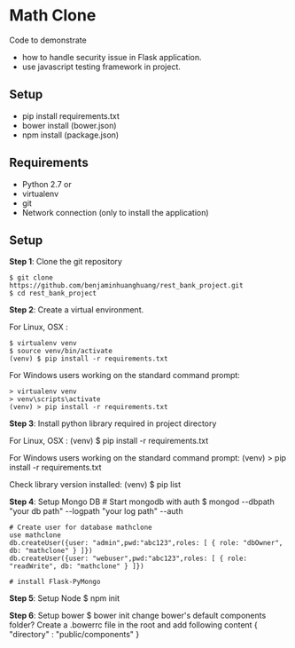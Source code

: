 Math Clone
================

Code to demonstrate 

- how to handle security issue in Flask application.
- use javascript testing framework in project.

Setup
--------------

- pip install requirements.txt
- bower install (bower.json)
- npm install (package.json)


Requirements
------------

- Python 2.7 or 
- virtualenv 
- git
- Network connection (only to install the application)

Setup
-----

**Step 1**: Clone the git repository

    $ git clone https://github.com/benjaminhuanghuang/rest_bank_project.git
    $ cd rest_bank_project

**Step 2**: Create a virtual environment.

For Linux, OSX :

    $ virtualenv venv
    $ source venv/bin/activate
    (venv) $ pip install -r requirements.txt

For Windows users working on the standard command prompt:

    > virtualenv venv
    > venv\scripts\activate
    (venv) > pip install -r requirements.txt

**Step 3**: Install python library required in project directory

For Linux, OSX :
    (venv) $ pip install -r requirements.txt

For Windows users working on the standard command prompt:
    (venv) > pip install -r requirements.txt
    
Check library version installed:
    (venv) $ pip list
    
**Step 4**: Setup Mongo DB
    # Start mongodb with auth
    $ mongod --dbpath "your db path" --logpath "your log path" --auth

    # Create user for database mathclone
    use mathclone   
    db.createUser({user: "admin",pwd:"abc123",roles: [ { role: "dbOwner", db: "mathclone" } ]})
    db.createUser({user: "webuser",pwd:"abc123",roles: [ { role: "readWrite", db: "mathclone" } ]})
    
    # install Flask-PyMongo
    
**Step 5**: Setup Node 
    $ npm init
    
    
**Step 6**: Setup bower
    $ bower init
    change bower's default components folder?
        Create a .bowerrc file in the root and add following content
            {
                "directory" : "public/components"
            }
    
